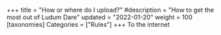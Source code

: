 +++
title = "How or where do I upload?"
#description = "How to get the most out of Ludum Dare"
updated = "2022-01-20"
weight = 100
[taxonomies]
Categories = ["Rules"]
+++
To the internet